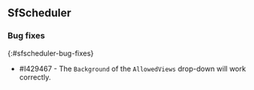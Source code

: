 ## SfScheduler

### Bug fixes
{:#sfscheduler-bug-fixes}

* \#I429467 - The `Background` of the `AllowedViews` drop-down will work correctly.